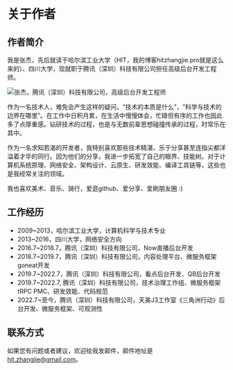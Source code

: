 # 关于作者

## 作者简介

我是张杰，先后就读于哈尔滨工业大学（HIT，我的博客hitzhangjie.pro就是这么来的）、四川大学，现就职于腾讯（深圳）科技有限公司担任高级后台开发工程师。

![张杰，腾讯（深圳）科技有限公司，高级后台开发工程师](<.gitbook/assets/author.png>)

作为一名技术人，难免会产生这样的疑问，“技术的本质是什么”，“科学与技术的边界在哪里”。在工作中日积月累，在生活中慢慢体会，忙碌但有序的工作也因此多了点厚重感。钻研技术的过程，也是与无数前辈思想碰撞传承的过程，时常乐在其中。

作为一名求知若渴的开发者，我特别喜欢那些技术精湛、乐于分享甚至连指尖都洋溢着才华的同行。因为他们的分享，我进一步拓宽了自己的眼界、技能树。对于计算机系统原理、网络安全、架构设计、云原生、研发效能、编译工具链等，这些也是我经常关注的领域。

我也喜欢美术、音乐、骑行，爱逛github、爱分享、爱刷朋友圈 :)

## 工作经历

- 2009~2013，哈尔滨工业大学，计算机科学与技术专业
- 2013~2016，四川大学，网络安全方向
- 2016.7~2018.7，腾讯（深圳）科技有限公司，Now直播后台开发
- 2018.7~2019.7，腾讯（深圳）科技有限公司，内容处理平台、微服务框架goneat开发
- 2019.7~2022.7，腾讯（深圳）科技有限公司，看点后台开发、QB后台开发
- 2019.7~2022.7, 腾讯（深圳）科技有限公司，技术治理工作组、微服务框架tRPC PMC、研发效能、代码规范
- 2022.7~至今，腾讯（深圳）科技有限公司，天美J3工作室《三角洲行动》后台开发、微服务框架、可观测性

## 联系方式

如果您有问题或者建议，欢迎给我发邮件，邮件地址是 [hit.zhangjie@gmail.com](mailto:hit.zhangjie@gmail.com)。



